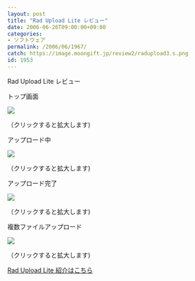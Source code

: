 ```yaml
---
layout: post
title: "Rad Upload Lite レビュー"
date: 2006-06-26T09:00:00+09:00
categories:
- ソフトウェア
permalink: /2006/06/1967/
catch: https://image.moongift.jp/review2/radupload3.s.png
id: 1953
---
```

Rad Upload Lite レビュー  
<!--more-->

トップ画面

  

[![](https://image.moongift.jp/review2/radupload1.s.png)](https://image.moongift.jp/review2/radupload1.png)  
  
（クリックすると拡大します)

  

アップロード中

  

[![](https://image.moongift.jp/review2/radupload2.s.png)](https://image.moongift.jp/review2/radupload2.png)  
  
（クリックすると拡大します)

  

アップロード完了

  

[![](https://image.moongift.jp/review2/radupload3.s.png)](https://image.moongift.jp/review2/radupload3.png)  
  
（クリックすると拡大します)

  

複数ファイルアップロード

  

[![](https://image.moongift.jp/review2/radupload4.s.png)](https://image.moongift.jp/review2/radupload4.png)  
  
（クリックすると拡大します)

  

[Rad Upload Lite 紹介はこちら](http://fw.moongift.jp/intro/i-1966.html)

